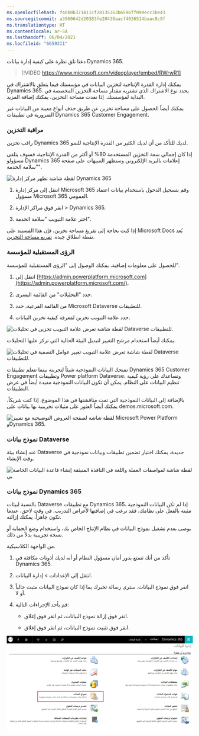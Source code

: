 ```yaml
---
ms.openlocfilehash: f40b0b371411cf28135363b6596ff099ecc3be43
ms.sourcegitcommit: a3960642d20383fe20430aacf4036514baac8c9f
ms.translationtype: HT
ms.contentlocale: ar-SA
ms.lasthandoff: 06/04/2021
ms.locfileid: "6659311"
---
```

دعنا نلق نظرة على كيفية إدارة بيانات Dynamics 365.

> [!VIDEO https://www.microsoft.com/videoplayer/embed/RWrwR1] 

يمكنك إدارة القدرة الإنتاجية لتخزين البيانات في مؤسستك فيما يتعلق بالاشتراك في Dynamics 365. يحدد نوع الاشتراك الذي تشتريه مقدار مساحة التخزين المخصصة في البداية لمؤسستك. إذا نفدت مساحة التخزين، يمكنك إضافة المزيد.

يمكنك أيضاً الحصول على مساحة تخزين عن طريق حذف أنواع معينة من البيانات غير الضرورية في تطبيقات Dynamics 365 Customer Engagement.

### <a name="monitoring-storage"></a>مراقبة التخزين

راقب تخزين Dynamics 365 لديك للتأكد من أن لديك الكثير من القدرة الإنتاجية للنمو.

إذا كان إجمالي سعة التخزين المستخدمة 80% أو أكثر من القدرة الإنتاجية، فسوف يتلقى مسؤولو Dynamics 365 إعلامات بالبريد الإلكتروني وستظهر التنبيهات على صفحة "سلامة الخدمة".

![لقطة شاشة تظهر مركز إدارة Dynamics 365](../media/T2_Monitoring_Storage_image1.png)

1. انتقل إلى مركز إدارة Microsoft 365 وقم بتسجيل الدخول باستخدام بيانات اعتماد مسؤول Microsoft 365 العمومي.

2. انقر فوق مراكز الإدارة > Dynamics 365.

3. اختر علامة التبويب "سلامة الخدمة".

إذا كنت بحاجة إلى تفريغ مساحة تخزين، فإن هذا المستند على Microsoft Docs يُعد نقطة انطلاق جيدة. [تفريغ مساحة التخزين](https://docs.microsoft.com/dynamics365/customer-engagement/admin/free-storage-space).

### <a name="organization-insights"></a>الرؤى المستقبلية للمؤسسة

للحصول على معلومات إضافية، يمكنك الوصول إلى "الرؤى المستقبلية للمؤسسة".

1. انتقل إلى [https://admin.powerplatform.microsoft.com](https://admin.powerplatform.microsoft.com/).

2. حدد "التحليلات" من القائمة اليسرى.

3. من القائمة الفرعية، حدد Microsoft Dataverse للتطبيقات.

4. حدد علامة التبويب تخزين لمعرفة كيفية تخزين البيانات.

![لقطة شاشة تعرض علامة التبويب تخزين في تحليلات Dataverse للتطبيقات.](../media/T2_Monitoring_Storage_image2.png)

يمكنك أيضاً استخدام مرشح التغيير لتبديل البيئة الحالية التي تركز عليها التحليلات.

![لقطة شاشة تعرض علامة التبويب تغيير عوامل التصفية في تحليلات Dataverse للتطبيقات.](../media/T2_Monitoring_Storage_image3.png)

تمنحك البيانات النموذجية شيئاً لتجربته بينما تتعلم تطبيقات Dynamics 365 Customer Engagement وتطبيقات Power platform Dataverse، وتساعدك على رؤية كيفية تنظيم البيانات على النظام. يمكن أن تكون البيانات النموذجية مفيدة أيضاً في عرض التطبيقات. 

بالإضافة إلى البيانات النموذجية التي تمت مناقشتها في هذا الموضوع، إذا كنت شريكاً، يمكنك أيضاً العثور على مثيلات تجريبية بها بيانات على demos.microsoft.com. 

![لقطة شاشة لصفحة العروض التوضيحية مع تمييز Microsoft Power Platform وDynamics 365.](../media/T3_Sample_Data_image1.png)

### <a name="dataverse-sample-data"></a>نموذج بيانات Dataverse

عند إنشاء بيئة Dataverse جديدة، يمكنك اختيار تضمين تطبيقات وبيانات نموذجية في وقت الإنشاء.

![لقطة شاشة لمواصفات العملة واللغة في النافذة المنبثقة إنشاء قاعدة البيانات الخاصة بي](../media/T3_Sample_Data_image2.png)

### <a name="dynamics-365-sample-data"></a>نموذج بيانات Dynamics 365

بالنسبة لبيئات Dataverse مع تطبيقات Dynamics 365، إذا لم تكن البيانات النموذجية مثبتة بالفعل على نظامك، فقد ترغب في إضافتها لأغراض التدريب. في وقت لاحق، عندما تكون جاهزاً، يمكنك إزالته.

يوصى بعدم تشغيل نموذج البيانات في نظام الإنتاج الخاص بك، واستخدام وضع الحماية أو نسخة تجريبية بدلاً من ذلك.

من الواجهة الكلاسيكية.

1. تأكد من أنك تتمتع بدور أمان مسؤول النظام أو أنه لديك أذونات مكافئة في Dynamics 365.

2. انتقل إلى الإعدادات > إدارة البيانات.

3. انقر فوق نموذج البيانات. سترى رسالة تخبرك بما إذا كان نموذج البيانات مثبت حالياً أو لا.

4. قم بأحد الإجراءات التالية:

    - انقر فوق إزالة نموذج البيانات، ثم انقر فوق إغلاق.

    - انقر فوق تثبيت نموذج البيانات، ثم انقر فوق إغلاق. 

![لقطة شاشة لزر نموذج البيانات في قسم الإعدادات في Dynamics 365](../media/T3_Sample_Data_image3.png)

 

